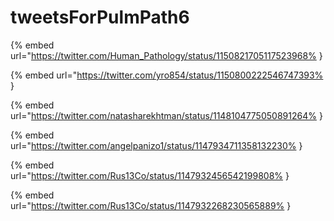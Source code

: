# tweetsForPulmPath6

{% embed url="https://twitter.com/Human_Pathology/status/1150821705117523968% }

{% embed url="https://twitter.com/yro854/status/1150800222546747393% }

{% embed url="https://twitter.com/natasharekhtman/status/1148104775050891264% }

{% embed url="https://twitter.com/angelpanizo1/status/1147934711358132230% }

{% embed url="https://twitter.com/Rus13Co/status/1147932456542199808% }

{% embed url="https://twitter.com/Rus13Co/status/1147932268230565889% }

